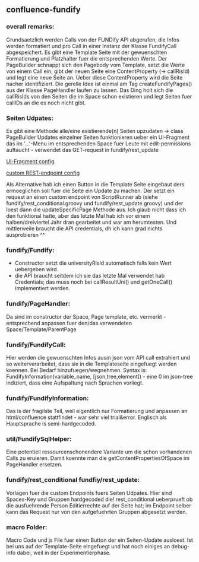 ## confluence-fundify
### overall remarks:
Grundsaetzlich werden Calls von der FUNDify API abgerufen, die Infos werden formatiert und pro Call in einer Instanz der Klasse FundifyCall abgespeichert. Es gibt eine Template Seite mit der gewuenschten Formatierung und Platzhalter fuer die entsprechenden Werte. Der PageBuilder schnappt sich den Pagebody vom Template, setzt die Werte von einem Call ein, gibt der neuen Seite eine ContentProperty (-> callRisId) und legt eine neue Seite an. Ueber diese ContentProperty wird die Seite nacher identifiziert.
Die gerelle Idee ist einmal am Tag createFundifyPages() aus der Klasse PageHandler laufen zu lassen. Das Ding holt sich die callRisIds von den Seiten die im Space schon existieren und legt Seiten fuer callIDs an die es noch nicht gibt.

### Seiten Udpates:
Es gibt eine Methode alle/eine existierende(n) Seiten upzudaten -> class PageBuilder
Updates einzelner Seiten funktionieren ueber ein UI-Fragment das im '...'-Menu im entsprechenden Space fuer Leute mit edit-permissions auftaucht - verwendet das GET-request in fundify/rest\_update

[UI-Fragment config](https://github.com/busstop1982/confluence-fundify/blob/main/ui_frag.png)

[custom REST-endpoint config](https://github.com/busstop1982/confluence-fundify/blob/main/rest_endpoint.png)

Als Alternative hab ich einen Button in die Template Seite eingebaut ders ermoeglichen soll fuer die Seite ein Update zu machen. Der setzt ein request an einen custom endpoint von ScriptRunner ab (siehe fundify/rest\_conditional.groovy und fundify/rest\_update.groovy) und der loest dann die updateSpecificPage Methode aus. Ich glaub nicht dass ich den funktional hatte, aber das letzte Mal hab ich vor einem halben/dreiviertel Jahr dran gearbeitet und war am herumtesten. Und mittlerweile braucht die API credentials, dh ich kann grad nichts ausprobieren ^^

### fundify/Fundify:
- Constructor setzt die universityRisId automatisch falls kein Wert uebergeben wird.
- die API braucht seitdem ich sie das letzte Mal verwendet hab Credentials; das muss noch bei callResultUni() und getOneCall() implementiert werden.

### fundify/PageHandler:
Da sind im constructor der Space, Page template, etc. vermerkt - entsprechend anpassen fuer den/das verwendeten Space/Template/ParentPage

### fundify/FundifyCall:
Hier werden die gewuenschten Infos ausm json vom API call extrahiert und so weiterverarbeitet, dass sie in die Templateseite eingefuegt werden koennen. Bei Bedarf hinzufuegen/wegnehmen. Syntax is: FundifyInformation(variable\_name, \[json,tree,element\]) - eine 0 im json-tree indiziert, dass eine Aufspaltung nach Sprachen vorliegt.

### fundify/FundifyInformation:
Das is der fragilste Teil, weil eigentlich nur Formatierung und anpassen an html/confluence stattfindet - war sehr viel trial&error. Englisch als Hauptsprache is semi-hardgecoded.

### util/FundifySqlHelper:
Eine potentiell ressourcenschonendere Variante um die schon vorhandenen Calls zu eruieren. Damit koennte man die getContentPropertiesOfSpace im PageHandler ersetzen.

### fundify/rest\_conditional fundfiy/rest_update:
Vorlagen fuer die custom Endpoints fuers Seiten Udpates. Hier sind Spaces-Key und Gruppen hardgecoded die! rest\_conditional ueberprueft ob die ausfuehrende Person Editierrechte auf der Seite hat; im Endpoint selber kann das Request nur von den aufgefuehrten Gruppen abgesetzt werden.

### macro Folder:
Macro Code und js File fuer einen Button der ein Seiten-Update ausloest. Ist bei uns auf der Template-Seite eingefuegt und hat noch einiges an debug-info dabei, weil in der Experimentierphase.
